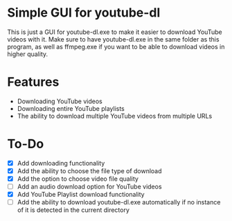 # Simple GUI for youtube-dl
This is just a GUI for youtube-dl.exe to make it easier to download YouTube videos with it. Make sure to have youtube-dl.exe in the same folder as this program, as well as ffmpeg.exe if you want to be able to download videos in higher quality.
# Features
- Downloading YouTube videos
- Downloading entire YouTube playlists
- The ability to download multiple YouTube videos from multiple URLs
# To-Do
- [x] Add downloading functionality
- [x] Add the ability to choose the file type of download
- [x] Add the option to choose video file quality
- [ ] Add an audio download option for YouTube videos
- [x] Add YouTube Playlist download functionality
- [ ] Add the ability to download youtube-dl.exe automatically if no instance of it is detected in the current directory
